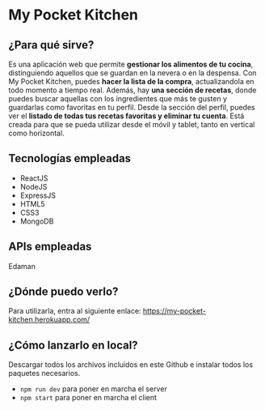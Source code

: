 # My Pocket Kitchen
## ¿Para qué sirve? 
Es una aplicación web que permite **gestionar los alimentos de tu cocina**, distinguiendo aquellos que se guardan en la nevera o en la despensa.
Con My Pocket Kitchen, puedes **hacer la lista de la compra**, actualizandola en todo momento a tiempo real.
Además, hay **una sección de recetas**, donde puedes buscar aquellas con los ingredientes que más te gusten y guardarlas como favoritas en tu perfil.
Desde la sección del perfil, puedes ver el **listado de todas tus recetas favoritas y eliminar tu cuenta**.
Está creada para que se pueda utilizar desde el móvil y tablet, tanto en vertical como horizontal.

## Tecnologías empleadas 
- ReactJS
- NodeJS
- ExpressJS
- HTML5
- CSS3
- MongoDB

## APIs empleadas
Edaman

## ¿Dónde puedo verlo? 
Para utilizarla, entra al siguiente enlace:
https://my-pocket-kitchen.herokuapp.com/ 

## ¿Cómo lanzarlo en local?
Descargar todos los archivos incluídos en este Github e instalar todos los paquetes necesarios.

- `npm run dev` para poner en marcha el server
- `npm start` para poner en marcha el client
